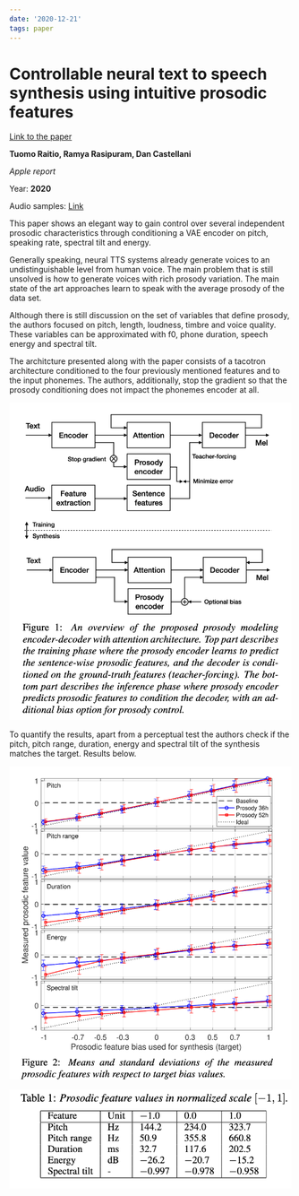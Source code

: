```yaml
---
date: '2020-12-21'
tags: paper
---
```

# Controllable neural text to speech synthesis using intuitive prosodic features

[Link to the paper](https://arxiv.org/abs/2009.06775)

**Tuomo Raitio, Ramya Rasipuram, Dan Castellani**

*Apple report*

Year: **2020**

Audio samples: [Link](https://apple.github.io/neural-tts-with-prosody-control/)

This paper shows an elegant way to gain control over several independent prosodic characteristics through conditioning a VAE encoder on pitch, speaking rate, spectral tilt and energy.

Generally speaking, neural TTS systems already generate voices to an undistinguishable level from human voice. The main problem that is still unsolved is how to generate voices with rich prosody variation. The main state of the art approaches learn to speak with the average prosody of the data set.

Although there is still discussion on the set of variables that define prosody, the authors focused on pitch, length, loudness, timbre and voice quality. These variables can be approximated with f0, phone duration, speech energy and spectral tilt.

The architcture presented along with the paper consists of a tacotron architecture conditioned to the four previously mentioned features and to the input phonemes. The authors, additionally, stop the gradient so that the prosody conditioning does not impact the phonemes encoder at all.

![](assets/raitio2020/arch.png)

To quantify the results, apart from a perceptual test the authors check if the pitch, pitch range, duration, energy and spectral tilt of the synthesis matches the target. Results below.

![](assets/raitio2020/bias.png)

![](assets/raitio2020/prosody_metrics.png)